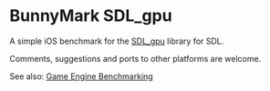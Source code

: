 # BunnyMark SDL_gpu
A simple iOS benchmark for the [SDL_gpu](https://github.com/grimfang4/sdl-gpu) library for SDL.

Comments, suggestions and ports to other platforms are welcome.

See also: [Game Engine Benchmarking](http://nivrigdev.tumblr.com/post/137158222896/game-engine-benchmarking)

